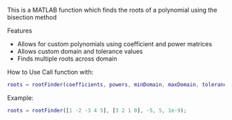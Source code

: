 This is a MATLAB function which finds the roots of a polynomial using the bisection method

Features
- Allows for custom polynomials using coefficient and power matrices
- Allows custom domain and tolerance values
- Finds multiple roots across domain

How to Use
Call function with:
```matlab
roots = rootFinder(coefficients, powers, minDomain, maxDomain, tolerance);
```
Example: 
```matlab
roots = rootFinder([1 -2 -3 4 5], [3 2 1 0], -5, 5, 1e-9);
